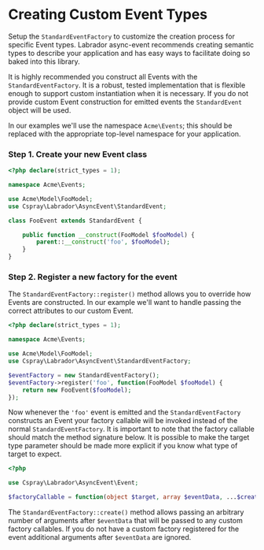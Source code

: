 # Creating Custom Event Types

Setup the `StandardEventFactory` to customize the creation process for specific Event types. Labrador async-event 
recommends creating semantic types to describe your application and has easy ways to facilitate doing so baked into this 
library.

It is highly recommended you construct all Events with the `StandardEventFactory`. It is a robust, tested 
implementation that is flexible enough to support custom instantiation when it is necessary. If you do not provide 
custom Event construction for emitted events the `StandardEvent` object will be used.

In our examples we'll use the namespace `Acme\Events`; this should be replaced with the appropriate top-level namespace 
for your application.

### Step 1. Create your new Event class

```php
<?php declare(strict_types = 1);

namespace Acme\Events;

use Acme\Model\FooModel;
use Cspray\Labrador\AsyncEvent\StandardEvent;

class FooEvent extends StandardEvent {

    public function __construct(FooModel $fooModel) {
        parent::__construct('foo', $fooModel);
    }
}
```

### Step 2. Register a new factory for the event

The `StandardEventFactory::register()` method allows you to override how Events are constructed. In our example we'll 
want to handle passing the correct attributes to our custom Event.

```php
<?php declare(strict_types = 1);

namespace Acme\Events;

use Acme\Model\FooModel;
use Cspray\Labrador\AsyncEvent\StandardEventFactory;

$eventFactory = new StandardEventFactory();
$eventFactory->register('foo', function(FooModel $fooModel) {
    return new FooEvent($fooModel);
});
```

Now whenever the `'foo'` event is emitted and the `StandardEventFactory` constructs an Event your factory callable will 
be invoked instead of the normal `StandardEventFactory`. It is important to note that the factory callable should match 
the method signature below. It is possible to make the target type parameter should be made more explicit if you know 
what type of target to expect.

```php
<?php

use Cspray\Labrador\AsyncEvent\Event;

$factoryCallable = function(object $target, array $eventData, ...$createArgs) : Event {};
```

The `StandardEventFactory::create()` method allows passing an arbitrary number of arguments after `$eventData` that will 
be passed to any custom factory callables. If you do not have a custom factory registered for the event additional 
arguments after `$eventData` are ignored.
